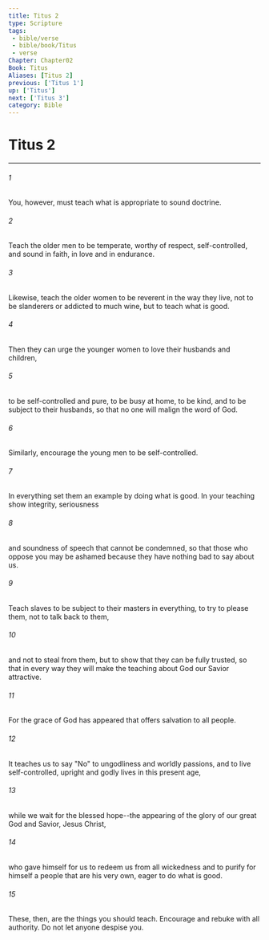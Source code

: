 ```yaml
---
title: Titus 2
type: Scripture
tags:
 - bible/verse
 - bible/book/Titus
 - verse
Chapter: Chapter02
Book: Titus
Aliases: [Titus 2]
previous: ['Titus 1']
up: ['Titus']
next: ['Titus 3']
category: Bible
---
```

# Titus 2

***


###### 1 
You, however, must teach what is appropriate to sound doctrine. 

###### 2 
Teach the older men to be temperate, worthy of respect, self-controlled, and sound in faith, in love and in endurance. 

###### 3 
Likewise, teach the older women to be reverent in the way they live, not to be slanderers or addicted to much wine, but to teach what is good. 

###### 4 
Then they can urge the younger women to love their husbands and children, 

###### 5 
to be self-controlled and pure, to be busy at home, to be kind, and to be subject to their husbands, so that no one will malign the word of God. 

###### 6 
Similarly, encourage the young men to be self-controlled. 

###### 7 
In everything set them an example by doing what is good. In your teaching show integrity, seriousness 

###### 8 
and soundness of speech that cannot be condemned, so that those who oppose you may be ashamed because they have nothing bad to say about us. 

###### 9 
Teach slaves to be subject to their masters in everything, to try to please them, not to talk back to them, 

###### 10 
and not to steal from them, but to show that they can be fully trusted, so that in every way they will make the teaching about God our Savior attractive. 

###### 11 
For the grace of God has appeared that offers salvation to all people. 

###### 12 
It teaches us to say "No" to ungodliness and worldly passions, and to live self-controlled, upright and godly lives in this present age, 

###### 13 
while we wait for the blessed hope--the appearing of the glory of our great God and Savior, Jesus Christ, 

###### 14 
who gave himself for us to redeem us from all wickedness and to purify for himself a people that are his very own, eager to do what is good. 

###### 15 
These, then, are the things you should teach. Encourage and rebuke with all authority. Do not let anyone despise you. 
